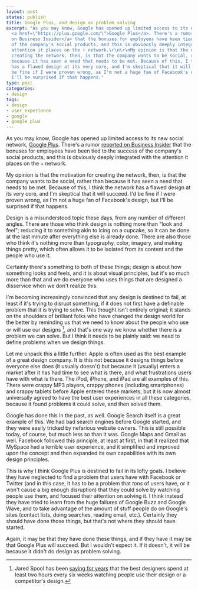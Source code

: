 ```yaml
---
layout: post
status: publish
title: Google Plus, and design as problem solving
excerpt: "As you may know, Google has opened up limited access to its new social network,
  <a href=\"https://plus.google.com/\">Google Plus</a>. There's a rumor <a href=\"http://www.businessinsider.com/larry-page-just-tied-employee-bonuses-to-the-success-of-the-googles-social-strategy-2011-4?op=1\">reported
  on Business Insider</a> that the bonuses for employees have been tied to the success
  of the company's social products, and this is obviously deeply integrated with the
  attention it places on the + network.\r\n\r\nMy opinion is that the motivation for
  creating the network, then, is that the company wants to be social, rather than
  because it has seen a need that needs to be met. Because of this, I think the network
  has a flawed design at its very core, and I'm skeptical that it will succeed. I'd
  be fine if I were proven wrong, as I'm not a huge fan of Facebook's design, but
  I'll be surprised if that happens."
type: post
categories:
- design
tags:
- design
- user experience
- google
- google plus
---
```

As you may know, Google has opened up limited access to its new social network, <a href="https://plus.google.com/">Google Plus</a>. There's a rumor <a href="http://www.businessinsider.com/larry-page-just-tied-employee-bonuses-to-the-success-of-the-googles-social-strategy-2011-4?op=1">reported on Business Insider</a> that the bonuses for employees have been tied to the success of the company's social products, and this is obviously deeply integrated with the attention it places on the + network.

My opinion is that the motivation for creating the network, then, is that the company wants to be social, rather than because it has seen a need that needs to be met. Because of this, I think the network has a flawed design at its very core, and I'm skeptical that it will succeed. I'd be fine if I were proven wrong, as I'm not a huge fan of Facebook's design, but I'll be surprised if that happens.

Design is a misunderstood topic these days, from any number of different angles. There are those who think design is nothing more than "look and feel"; reducing it to something akin to icing on a cupcake, so it can be done at the last minute after everything else is already done. There are also those who think it's nothing more than typography, color, imagery, and making things pretty, which often allows it to be isolated from its content and the people who use it.

Certainly there's something to both of these things; design is about how something looks and feels, and it is about visual principles, but it's so much more than that and we do everyone who uses things that are designed a disservice when we don't realize this.

I'm becoming increasingly convinced that any design is destined to fail, at least if it's trying to disrupt something, if it does not first have a definable problem that it is trying to solve. This thought isn't entirely original; it stands on the shoulders of brilliant folks who have changed the design world for the better by reminding us that we need to know about the people who use or will use our designs [^1], and that's one way we know whether there is a problem we can solve. But I think it needs to be plainly said: we need to define problems when we design things.

Let me unpack this a little further. Apple is often used as the best example of a great design company. It is this not because it designs things before everyone else does (it usually doesn't) but because it (usually) enters a market after it has had time to see what is there, and what frustrations users have with what is there. The iPod, iPhone, and iPad are all examples of this. There were crappy MP3 players, crappy phones (including smartphones) and crappy tablets before Apple entered these markets, but it is now almost universally agreed to have the best user experiences in all these categories, because it found problems it could solve, and then solved them.

Google has done this in the past, as well. Google Search itself is a great example of this. We had bad search engines before Google started, and they were easily tricked by nefarious website owners. This is still possible today, of course, but much less so than it was. Google Maps and Gmail as well. Facebook followed this principle, at least at first, in that it realized that MySpace had a terrible user experience, and it simplified and improved upon the concept and then expanded its own capabilities with its own design principles.

This is why I think Google Plus is destined to fail in its lofty goals. I believe they have neglected to find a problem that users have with Facebook or Twitter (and in this case, it has to be a problem that <em>tons</em> of users have, or it won't cause a big enough disruption) that they could solve by watching people use them, and focused their attention on solving it. I think instead they have tried to learn from the huge failures of Google Buzz and Google Wave, and to take advantage of the amount of stuff people do on Google's sites (contact lists, doing searches, reading email, etc.). Certainly they should have done those things, but that's not where they should have started.

Again, it may be that they have done these things, and if they have it may be that Google Plus will succeed. But I wouldn't expect it. If it doesn't, it will be because it didn't do design as problem solving.

[^1]: Jared Spool has been <a href="http://www.chriswrites.com/2009/05/qa-web-usability-expert-jared-spool/">saying for years</a> that the best designers spend at least two hours every six weeks watching people use their design or a competitor's design.